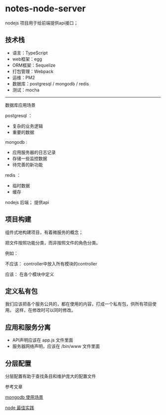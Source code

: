 # notes-node-server

nodejs 项目用于给前端提供api接口；

## 技术栈

* 语言：TypeScript
* web框架：egg 
* ORM框架：Sequelize 
* 打包管理：Webpack 
* 运维：PM2 
* 数据库：postgresql / mongodb / redis
* 测试：mocha

----

数据库应用场景

postgresql ：

* 复杂的业务逻辑
* 重要的数据

mongodb :

* 应用服务器的日志记录
* 存储一些监控数据
* 待完善的新功能

redis ：

* 临时数据
* 缓存

nodejs 后端； 提供api


## 项目构建

组件式地构建项目，有着微服务的概念；

把文件按照功能分类，而非按照文件的角色分类。

例如：

不应该：
  controller中放入所有模块的controller

应该：
  在各个模块中定义

## 定义私有包

我们应该把各个服务公共的，都在使用的内容，打成一个私有包，供所有项目使用。
这样，在修改时可以同时修改。

## 应用和服务分离

- API声明应该在 app.js 文件里面
- 服务器网络声明，应该在 /bin/www 文件里面

## 分层配置

分层配置有助于查找条目和维护庞大的配置文件



参考文章

[mongodb 使用场景](https://www.cnblogs.com/williamjie/p/10416294.html)

[node 最佳实践](https://github.com/goldbergyoni/nodebestpractices/blob/master/README.chinese.md)
